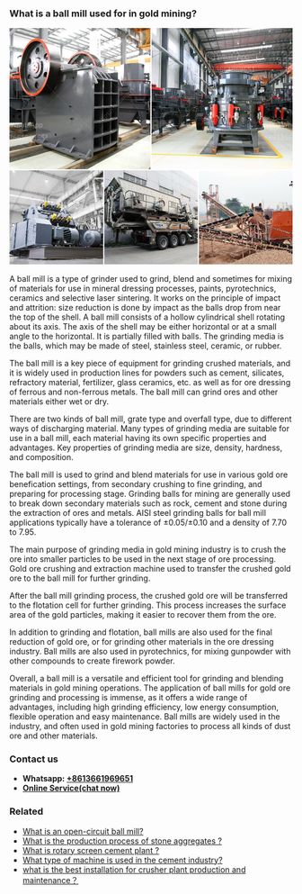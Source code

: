 <h3>What is a ball mill used for in gold mining?</h3><img src='1701743128.jpg' alt=''><p>A ball mill is a type of grinder used to grind, blend and sometimes for mixing of materials for use in mineral dressing processes, paints, pyrotechnics, ceramics and selective laser sintering. It works on the principle of impact and attrition: size reduction is done by impact as the balls drop from near the top of the shell. A ball mill consists of a hollow cylindrical shell rotating about its axis. The axis of the shell may be either horizontal or at a small angle to the horizontal. It is partially filled with balls. The grinding media is the balls, which may be made of steel, stainless steel, ceramic, or rubber.</p><p>The ball mill is a key piece of equipment for grinding crushed materials, and it is widely used in production lines for powders such as cement, silicates, refractory material, fertilizer, glass ceramics, etc. as well as for ore dressing of ferrous and non-ferrous metals. The ball mill can grind ores and other materials either wet or dry.</p><p>There are two kinds of ball mill, grate type and overfall type, due to different ways of discharging material. Many types of grinding media are suitable for use in a ball mill, each material having its own specific properties and advantages. Key properties of grinding media are size, density, hardness, and composition.</p><p>The ball mill is used to grind and blend materials for use in various gold ore benefication settings, from secondary crushing to fine grinding, and preparing for processing stage. Grinding balls for mining are generally used to break down secondary materials such as rock, cement and stone during the extraction of ores and metals. AISI steel grinding balls for ball mill applications typically have a tolerance of ±0.05/±0.10 and a density of 7.70 to 7.95.</p><p>The main purpose of grinding media in gold mining industry is to crush the ore into smaller particles to be used in the next stage of ore processing. Gold ore crushing and extraction machine used to transfer the crushed gold ore to the ball mill for further grinding.</p><p>After the ball mill grinding process, the crushed gold ore will be transferred to the flotation cell for further grinding. This process increases the surface area of the gold particles, making it easier to recover them from the ore.</p><p>In addition to grinding and flotation, ball mills are also used for the final reduction of gold ore, or for grinding other materials in the ore dressing industry. Ball mills are also used in pyrotechnics, for mixing gunpowder with other compounds to create firework powder.</p><p>Overall, a ball mill is a versatile and efficient tool for grinding and blending materials in gold mining operations. The application of ball mills for gold ore grinding and processing is immense, as it offers a wide range of advantages, including high grinding efficiency, low energy consumption, flexible operation and easy maintenance. Ball mills are widely used in the industry, and often used in gold mining factories to process all kinds of dust ore and other materials.</p><h3>Contact us</h3><ul><li><strong>Whatsapp:&nbsp;<a href="https://wa.me/8613661969651">+8613661969651</a></strong></li><li><a href="https://swt.shibang-china.com/?git&amp;zhl&amp;What is a ball mill used for in gold mining"><strong>Online Service(chat now)</strong></a></li></ul><h3>Related</h3><ul><li><a href='What is an opencircuit ball mill.md'>What is an open-circuit ball mill?</a></li><li><a href='What is the production process of stone aggregates .md'>What is the production process of stone aggregates ?</a></li><li><a href='What is rotary screen cement plant .md'>What is rotary screen cement plant ?</a></li><li><a href='What type of machine is used in the cement industry.md'>What type of machine is used in the cement industry?</a></li><li><a href='what is the best installation for crusher plant production and maintenance？.md'>what is the best installation for crusher plant production and maintenance？</a></li></ul>